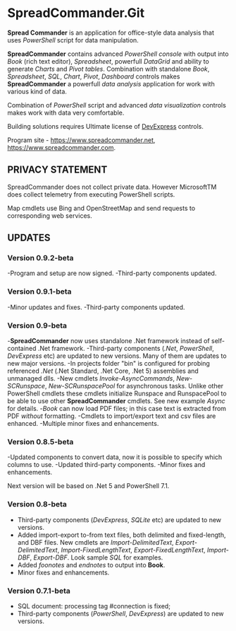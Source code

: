 # SpreadCommander.Git

**Spread Commander** is an application for office-style data analysis that uses *PowerShell* script for data manipulation.

**SpreadCommander** contains advanced *PowerShell console* with output into *Book* (rich text editor), *Spreadsheet*, powerfull *DataGrid* and ability to generate *Charts* and *Pivot tables*. Combination with standalone *Book*, *Spreadsheet*, *SQL*, *Chart*, *Pivot*, *Dashboard* controls makes **SpreadCommander** a powerfull *data analysis* application for work with various kind of data.

Combination of *PowerShell* script and advanced *data visualization* controls makes work with data very comfortable.

Building solutions requires Ultimate license of [DevExpress](https://www.devexpress.com) controls.

Program site - <https://www.spreadcommander.net>, <https://www.spreadcommander.com>.

## PRIVACY STATEMENT

SpreadCommander does not collect private data. However MicrosoftTM does collect telemetry from executing PowerShell scripts.

Map cmdlets use Bing and OpenStreetMap and send requests to corresponding web services.

## UPDATES

### Version 0.9.2-beta
-Program and setup are now signed.
-Third-party components updated.

### Version 0.9.1-beta
-Minor updates and fixes.
-Third-party components updated.

### Version 0.9-beta
-**SpreadCommander** now uses standalone .Net framework instead of self-contained .Net framework.
-Third-party components (*.Net*, *PowerShell*, *DevExpress* etc) are updated to new versions. Many of them are updates to new major versions.
-In projects folder "bin" is configured for probing referenced *.Net* (.Net Standard, .Net Core, .Net 5) assemblies and unmanaged dlls.
-New cmdlets *Invoke-AsyncCommands*, *New-SCRunspace*, *New-SCRunspacePool* for asynchronous tasks. Unlike other PowerShell cmdlets 
these cmdlets initialize Runspace and RunspacePool to be able to use other **SpreadCommander** cmdlets. See new example *Async* for details.
-*Book* can now load PDF files; in this case text is extracted from PDF *without* formatting.
-Cmdlets to import/export text and csv files are enhanced.
-Multiple minor fixes and enhancements.

### Version 0.8.5-beta
-Updated components to convert data, now it is possible to specify which columns to use.
-Updated third-party components.
-Minor fixes and enhancements.

Next version will be based on .Net 5 and PowerShell 7.1.

### Version 0.8-beta
- Third-party components (*DevExpress*, *SQLite* etc) are updated to new versions.
- Added import-export to-from text files, both delimited and fixed-length, and DBF files. New cmdlets are *Import-DelimitedText*, *Export-DelimitedText*, *Import-FixedLengthText*, *Export-FixedLengthText*, *Import-DBF*, *Export-DBF*. Look sample *SQL* for examples.
- Added *foonotes* and *endnotes* to output into **Book**.
- Minor fixes and enhancements.

### Version 0.7.1-beta
- SQL document: processing tag #connection is fixed;
- Third-party components (*PowerShell*, *DevExpress*) are updated to new versions.
